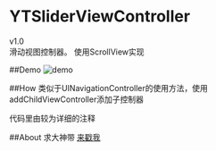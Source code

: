 # YTSliderViewController
v1.0  
滑动视图控制器。 使用ScrollView实现

##Demo
![demo](https://github.com/yeetor/YTSliderViewController/blob/master/YTSliderViewControllerDemo.gif)  


##How
类似于UINavigationController的使用方法，使用addChildViewController添加子控制器  

代码里由较为详细的注释  

##About
求大神带 [来戳我](http://blog.yeetor.com)